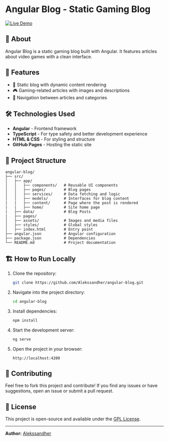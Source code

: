 
# Angular Blog - Static Gaming Blog

[![Live Demo](https://img.shields.io/badge/Live-Demo-blue)](https://alekssandher.github.io/angular-blog/)

## 📖 About
Angular Blog is a static gaming blog built with Angular. It features articles about video games with a clean interface.

## 🚀 Features
- 📜 Static blog with dynamic content rendering
- 🎮 Gaming-related articles with images and descriptions
- 🔗 Navigation between articles and categories

## 🛠️ Technologies Used
- **Angular** - Frontend framework
- **TypeScript** - For type safety and better development experience
- **HTML & CSS** - For styling and structure
- **GitHub Pages** - Hosting the static site

## 📂 Project Structure
```
angular-blog/
├── src/
│   ├── app/
│   │   ├── components/   # Reusable UI components
│   │   ├── pages/        # Blog pages
│   │   ├── services/     # Data fetching and logic
│   │   ├── models/       # Interfaces for blog content
|   |   ├── content/      # Page where the post is rendered
|   |   ├── home/         # Site home page
|   ├── data/             # Blog Posts
|   ├── pages/
│   ├── assets/           # Images and media files
│   ├── styles/           # Global styles
│   ├── index.html        # Entry point
├── angular.json          # Angular configuration
├── package.json          # Dependencies
└── README.md             # Project documentation
```

## 🏗️ How to Run Locally
1. Clone the repository:
   ```sh
   git clone https://github.com/Alekssandher/angular-blog.git
   ```
2. Navigate into the project directory:
   ```sh
   cd angular-blog
   ```
3. Install dependencies:
   ```sh
   npm install
   ```
4. Start the development server:
   ```sh
   ng serve
   ```
5. Open the project in your browser:
   ```
   http://localhost:4200
   ```

## 📌 Contributing
Feel free to fork this project and contribute! If you find any issues or have suggestions, open an issue or submit a pull request.

## 📜 License
This project is open-source and available under the [GPL License](LICENSE).

---
**Author:** [Alekssandher](https://github.com/Alekssandher)

